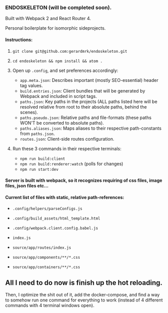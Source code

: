 ### ENDOSKELETON (will be completed soon).


Built with Webpack 2 and React Router 4.

Personal boilerplate for isomorphic sideprojects.

#### Instructions:
1. `git clone git@github.com:gerardmrk/endoskeleton.git`

2. `cd endoskeleton && npm install && atom .`

3. Open up `.config`, and set preferences accordingly:
    - `app.meta.json`: Describes important (mostly SEO-essential) header tag values.
    - `build.entries.json`: Client bundles that will be generated by Webpack and included in script tags.
    - `paths.json`: Key paths in the projects (ALL paths listed here will be resolved relative from root to their absolute paths, behind the scenes).
    - `paths.pseudo.json`: Relative paths and file-formats (these paths WON'T be converted to absolute paths).
    - `paths.aliases.json`: Maps aliases to their respective path-constants from `paths.json`.
    - `routes.json`: Client-side routes configuration.

4. Run these 3 commands in their respective terminals:
    - `npm run build:client`
    - `npm run build:renderer:watch` (polls for changes)
    - `npm run start:dev`

#### Server is built with webpack, so it recognizes requiring of css files, image files, json files etc...


#### Current list of files with static, relative path-references:

- `.config/helpers/parseConfigs.js`

- `.config/build_assets/html_template.html`

- `.config/webpack.client.config.babel.js`

- `index.js`

- `source/app/routes/index.js`

- `source/app/components/**/*.css`

- `source/app/containers/**/*.css`

## All I need to do now is finish up the hot reloading.
Then, I optimize the shit out of it, add the docker-compose, and find a way to somehow run one command for everything to work (instead of 4 different commands with 4 terminal windows open).
